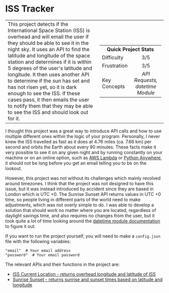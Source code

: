 # ISS Tracker

<table border='0'>
<tr>
  <td>
  This project detects if the International Space Station (ISS) is overhead and will email the user if they should be able to see it in the night sky. It uses an API to find the latitude and longitude of the space station and determines if it is within 5 degrees of the user's latitude and longitude. It then uses another API to determine if the sun has set and has not risen yet, so it is dark enough to see the ISS. If these cases pass, it then emails the user to notify them that they may be able to see the ISS and should look out for it.
  </td>
  <td>
    <div>
      <table>
        <tr>
          <td align='center' colspan="2"><strong>Quick Project Stats</strong></td>
        </tr>
        <tr>
          <td>Difficulty</td>
          <td align='center'>3/5</td>
        </tr>
        <tr>
          <td>Frustration</td>
          <td align='center'>3/5</td>
        </tr>
        <tr>
          <td>Key Concepts</td>
          <td align='center'><em>API Requests, datetime Module</em></td>
        </tr>
      </table>
    </div>
  </td>
</tr>
</table>

I thought this project was a great way to introduce API calls and how to use multiple different ones within the logic of your program. Personally, I never knew the ISS travelled as fast as it does at 4.76 miles (ca. 7.66 km) per second and orbits the Earth about every 90 minutes. These facts make it very possible to see it on any given night and by running constantly on your machine or on an online option, such as [AWS Lambda](https://aws.amazon.com/lambda/) or
[Python Anywhere](https://www.pythonanywhere.com/), it should not be long before you get an email telling you to be on the lookout.


However, this project was not without its challenges which mainly revolved around timezones. I think that the project was not designed to have this issue, but it was instead introduced by accident since they are based in London which is UTC +0. The Sunrise Sunset API returns values in UTC +0 time, so people living in different parts of the world need to make adjustments, which was not overly simple to do. I was able to develop a solution that should work no matter where you are located, regardless of daylight savings time, and also requires no changes from the user, but it took quite a lot of time looking around the [datetime module documentation](https://docs.python.org/3/library/datetime.html) to figure it out.


If you want to run the project yourself, you will need to make a `config.json` file with the following variables:

    "email"  # Your email address
    "password"  # Your email password

The relevant APIs and their functions in the project are:
- [ISS Current Location - returns overhead longitude and latitude of ISS](http://open-notify.org/Open-Notify-API/ISS-Location-Now/)
- [Sunrise Sunset - returns sunrise and sunset times based on latitude and longitude](https://api.sunrise-sunset.org/)
